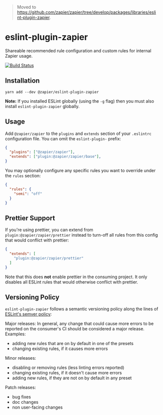 > Moved to https://github.com/zapier/zapier/tree/develop/packages/libraries/eslint-plugin-zapier.


# eslint-plugin-zapier

Shareable recommended rule configuration and custom rules for internal Zapier usage.

[![Build Status](https://travis-ci.org/zapier/eslint-plugin-zapier.svg?branch=master)](https://travis-ci.org/zapier/eslint-plugin-zapier)

## Installation

```
yarn add --dev @zapier/eslint-plugin-zapier
```

**Note:** If you installed ESLint globally (using the `-g` flag) then you must also install `eslint-plugin-zapier` globally.

## Usage

Add `@zapier/zapier` to the `plugins` and `extends` section of your `.eslintrc` configuration file. You can omit the `eslint-plugin-` prefix:

```json
{
  "plugins": ["@zapier/zapier"],
  "extends": ["plugin:@zapier/zapier/base"],
}
```

You may optionally configure any specific rules you want to override under the `rules` section:

```json
{
  "rules": {
    "semi": "off"
  }
}
```

## Prettier Support

If you're using prettier, you can extend from `plugin:@zapier/zapier/prettier` instead to turn-off all rules from this config that would conflict with prettier:

```json
{
  "extends": [
    "plugin:@zapier/zapier/prettier"
  ]
}
```

Note that this does **not** enable prettier in the consuming project. It only disables all ESLint rules that would otherwise conflict with prettier.

## Versioning Policy

`eslint-plugin-zapier` follows a semantic versioning policy along the lines of [ESLint's semver policy](https://github.com/eslint/eslint#semantic-versioning-policy):

Major releases:
In general, any change that could cause more errors to be reported on the consumer's CI should be considered a major release. Examples:
- adding new rules that are on by default in one of the presets
- changing existing rules, if it causes more errors

Minor releases:
- disabling or removing rules (less linting errors reported)
- changing existing rules, if it doesn't cause more errors
- adding new rules, if they are not on by default in any preset

Patch releases:
- bug fixes
- doc changes
- non user-facing changes
